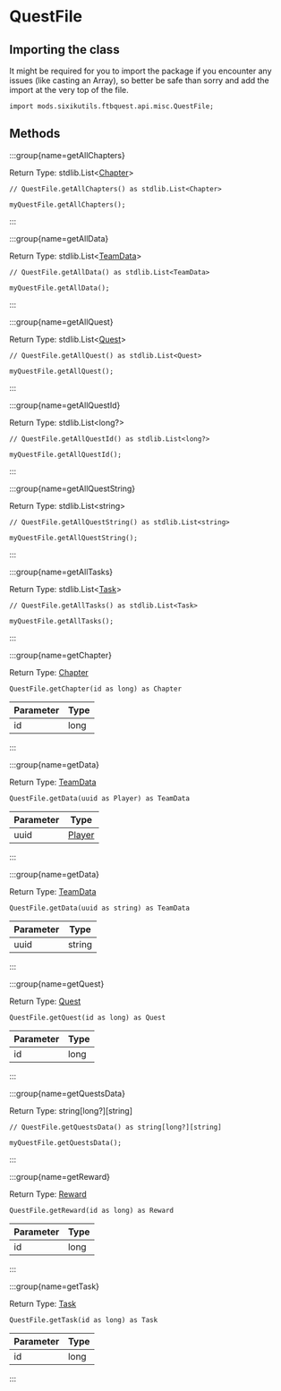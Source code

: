 # QuestFile

## Importing the class

It might be required for you to import the package if you encounter any issues (like casting an Array), so better be safe than sorry and add the import at the very top of the file.
```zenscript
import mods.sixikutils.ftbquest.api.misc.QuestFile;
```


## Methods

:::group{name=getAllChapters}

Return Type: stdlib.List&lt;[Chapter](/mods/sixikutils/ftbquest/quests/Chapter)&gt;

```zenscript
// QuestFile.getAllChapters() as stdlib.List<Chapter>

myQuestFile.getAllChapters();
```

:::

:::group{name=getAllData}

Return Type: stdlib.List&lt;[TeamData](/mods/sixikutils/ftbquest/quests/TeamData)&gt;

```zenscript
// QuestFile.getAllData() as stdlib.List<TeamData>

myQuestFile.getAllData();
```

:::

:::group{name=getAllQuest}

Return Type: stdlib.List&lt;[Quest](/mods/sixikutils/ftbquest/quests/Quest)&gt;

```zenscript
// QuestFile.getAllQuest() as stdlib.List<Quest>

myQuestFile.getAllQuest();
```

:::

:::group{name=getAllQuestId}

Return Type: stdlib.List&lt;long?&gt;

```zenscript
// QuestFile.getAllQuestId() as stdlib.List<long?>

myQuestFile.getAllQuestId();
```

:::

:::group{name=getAllQuestString}

Return Type: stdlib.List&lt;string&gt;

```zenscript
// QuestFile.getAllQuestString() as stdlib.List<string>

myQuestFile.getAllQuestString();
```

:::

:::group{name=getAllTasks}

Return Type: stdlib.List&lt;[Task](/mods/sixikutils/ftbquest/quests/Task)&gt;

```zenscript
// QuestFile.getAllTasks() as stdlib.List<Task>

myQuestFile.getAllTasks();
```

:::

:::group{name=getChapter}

Return Type: [Chapter](/mods/sixikutils/ftbquest/quests/Chapter)

```zenscript
QuestFile.getChapter(id as long) as Chapter
```

| Parameter | Type |
|-----------|------|
| id        | long |


:::

:::group{name=getData}

Return Type: [TeamData](/mods/sixikutils/ftbquest/quests/TeamData)

```zenscript
QuestFile.getData(uuid as Player) as TeamData
```

| Parameter |                       Type                       |
|-----------|--------------------------------------------------|
| uuid      | [Player](/vanilla/api/entity/type/player/Player) |


:::

:::group{name=getData}

Return Type: [TeamData](/mods/sixikutils/ftbquest/quests/TeamData)

```zenscript
QuestFile.getData(uuid as string) as TeamData
```

| Parameter |  Type  |
|-----------|--------|
| uuid      | string |


:::

:::group{name=getQuest}

Return Type: [Quest](/mods/sixikutils/ftbquest/quests/Quest)

```zenscript
QuestFile.getQuest(id as long) as Quest
```

| Parameter | Type |
|-----------|------|
| id        | long |


:::

:::group{name=getQuestsData}

Return Type: string[long?][string]

```zenscript
// QuestFile.getQuestsData() as string[long?][string]

myQuestFile.getQuestsData();
```

:::

:::group{name=getReward}

Return Type: [Reward](/mods/sixikutils/ftbquest/quests/Reward)

```zenscript
QuestFile.getReward(id as long) as Reward
```

| Parameter | Type |
|-----------|------|
| id        | long |


:::

:::group{name=getTask}

Return Type: [Task](/mods/sixikutils/ftbquest/quests/Task)

```zenscript
QuestFile.getTask(id as long) as Task
```

| Parameter | Type |
|-----------|------|
| id        | long |


:::


